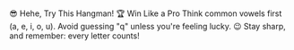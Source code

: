 😎 Hehe, Try This Hangman!
🏆 Win Like a Pro
Think common vowels first (a, e, i, o, u).
Avoid guessing "q" unless you're feeling lucky. 😉
Stay sharp, and remember: every letter counts!
